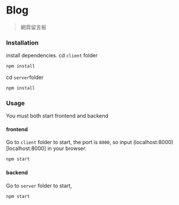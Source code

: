 # Blog
> 網頁留言板

### Installation
install dependencies.
cd `client` folder 

``` javascript
npm install
```

cd `server`folder
```javascript
npm install
```

### Usage
You must both start frontend and backend

#### frontend
Go to `client` folder to start, the port is `8000`, so input (localhost:8000)[localhost:8000] in your browser.
``` javascript
npm start
```

#### backend 
Go to `server` folder to start,
``` javascript
npm start
```

